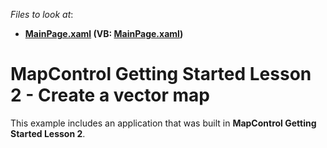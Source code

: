 <!-- default file list -->
*Files to look at*:

* **[MainPage.xaml](./CS/MapControl_Lesson2/MainPage.xaml) (VB: [MainPage.xaml](./VB/VB_WinRT_MapControl_Lesson2/MainPage.xaml))**
<!-- default file list end -->
# MapControl Getting Started Lesson 2 - Create a vector map


This example includes an application that was built in <strong>MapControl Getting Started Lesson 2</strong>.

<br/>


